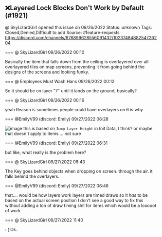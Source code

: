 ## ❌Layered Lock Blocks Don't Work by Default (#1921)
@ SkyLizardGirl opened this issue on 09/26/2022
Status: unknown
Tags: Closed,Denied,Difficult to add
Source: #feature-requests https://discord.com/channels/876899628556091432/1023748488254726204


=== @ SkyLizardGirl 09/26/2022 00:10

Basically the item that falls down from the ceiling is overlayered over all overlayered tiles on map screens, preventing it from going behind the designs of the screens and looking funky.

=== @ Employees Must Wash Hans 09/26/2022 00:12

So it should be on layer "7" until it lands on the ground, basically?

=== @ SkyLizardGirl 09/26/2022 00:16

yeah
Reason is sometimes people could have overlayers on 6 is why

=== @EmilyV99 (discord: Emily) 09/27/2022 06:28


![image](https://cdn.discordapp.com/attachments/1023748488254726204/1024205886916399104/unknown.png?ex=65e6bb90&is=65d44690&hm=e28d72cb490678925be098ef12c96a999761913ebdc2c4f08b8abaede9237b8d&)
this is based on `Jump Layer Height` in Init Data, I think?
or maybe that doesn't apply to items....
not sure

=== @EmilyV99 (discord: Emily) 09/27/2022 06:31

but like, what really is the problem here?

=== @ SkyLizardGirl 09/27/2022 06:43

The Key goes behind objects when dropping on screen.
through the air.
it falls behind the overlayers.

=== @EmilyV99 (discord: Emily) 09/27/2022 06:46

that.... would be how layers work
layers are timed draws
so it *has* to be based on the actual screen position
I don't see a good way to fix this
without adding a ton of draw timing shit for items
which would be a looooot of work

=== @ SkyLizardGirl 09/27/2022 11:40

: (
Ok..
